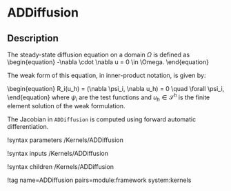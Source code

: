# ADDiffusion

## Description

The steady-state diffusion equation on a domain $\Omega$ is defined as
\begin{equation}
-\nabla \cdot \nabla u = 0 \in \Omega.
\end{equation}

The weak form of this equation, in inner-product notation, is given by:

\begin{equation}
R_i(u_h) = (\nabla \psi_i, \nabla u_h) = 0 \quad \forall  \psi_i,
\end{equation}
where $\psi_i$ are the test functions and $u_h \in \mathcal{S}^h$ is the finite
element solution of the weak formulation.

The Jacobian in `ADDiffusion` is computed using forward automatic
differentiation.

!syntax parameters /Kernels/ADDiffusion

!syntax inputs /Kernels/ADDiffusion

!syntax children /Kernels/ADDiffusion

!tag name=ADDiffusion pairs=module:framework system:kernels
